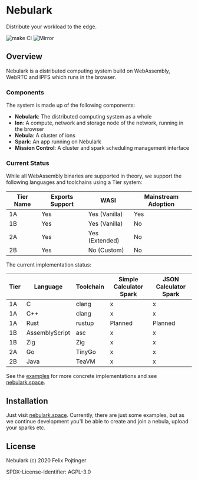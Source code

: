 # Nebulark

Distribute your workload to the edge.

![make CI](https://github.com/pojntfx/nebulark/workflows/make%20CI/badge.svg)
![Mirror](https://github.com/pojntfx/nebulark/workflows/Mirror/badge.svg)

## Overview

Nebulark is a distributed computing system build on WebAssembly, WebRTC and IPFS which runs in the browser.

### Components

The system is made up of the following components:

- **Nebulark**: The distributed computing system as a whole
- **Ion**: A compute, network and storage node of the network, running in the browser
- **Nebula**: A cluster of ions
- **Spark**: An app running on Nebulark
- **Mission Control**: A cluster and spark scheduling management interface

### Current Status

While all WebAssembly binaries are supported in theory, we support the following languages and toolchains using a Tier system:

| Tier Name | Exports Support | WASI           | Mainstream Adoption |
| --------- | --------------- | -------------- | ------------------- |
| 1A        | Yes             | Yes (Vanilla)  | Yes                 |
| 1B        | Yes             | Yes (Vanilla)  | No                  |
| 2A        | Yes             | Yes (Extended) | No                  |
| 2B        | Yes             | No (Custom)    | No                  |

The current implementation status:

| Tier | Language       | Toolchain | Simple Calculator Spark | JSON Calculator Spark |
| ---- | -------------- | --------- | ----------------------- | --------------------- |
| 1A   | C              | clang     | x                       | x                     |
| 1A   | C++            | clang     | x                       | x                     |
| 1A   | Rust           | rustup    | Planned                 | Planned               |
| 1B   | AssemblyScript | asc       | x                       | x                     |
| 1B   | Zig            | Zig       | x                       | x                     |
| 2A   | Go             | TinyGo    | x                       | x                     |
| 2B   | Java           | TeaVM     | x                       | x                     |

See the [examples](./examples) for more concrete implementations and see [nebulark.space](https://nebulark.space/).

## Installation

Just visit [nebulark.space](https://nebulark.space/). Currently, there are just some examples, but as we continue development you'll be able to create and join a nebula, upload your sparks etc.

## License

Nebulark (c) 2020 Felix Pojtinger

SPDX-License-Identifier: AGPL-3.0
